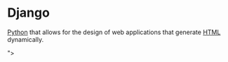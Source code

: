 # Django

<a href="/wiki/Python"> Python</a> that allows for the design of web applications that generate <a href="/wiki/HTML">HTML</a> dynamically.</p>



">